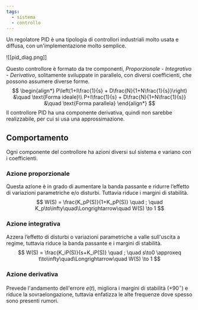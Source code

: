 ```yaml
---
tags:
  - sistema
  - controllo
---
```

Un regolatore PID è una tipologia di controllori industriali molto usata e diffusa, con un'implementazione molto semplice.

![[pid_diag.png]]

Questo controllore è formato da tre componenti, *Proporzionale* - *Integrativo* - *Derivativo*, solitamente sviluppate in parallelo, con diversi coefficienti, che possono assumere diverse forme.
$$
\begin{align*}
P\left(1+I\frac{1}{s} + D\frac{N}{1+N\frac{1}{s}}\right) &\quad \text{Forma ideale}\\
P+I\frac{1}{s} + D\frac{N}{1+N\frac{1}{s}} &\quad \text{Forma parallela}
\end{align*}
$$
Il controllore PID ha una componente derivativa, quindi non sarebbe realizzabile, per cui si usa una approssimazione.
## Comportamento
Ogni componente del controllore ha azioni diversi sul sistema e variano con i coefficienti.
### Azione proporzionale
Questa azione è in grado di aumentare la banda passante e ridurre l‘effetto di variazioni parametriche e/o disturbi. Tuttavia riduce i margini di stabilità.
$$
W(S) = \frac{K_pP(S)}{1+K_pP(S)} \quad ; \quad K_p\to\infty\quad\Longrightarrow\quad W(S) \to 1
$$
### Azione integrativa
Azzera l’effetto di disturbi o variazioni parametriche a valle sull'uscita a regime, tuttavia riduce la banda passante e i margini di stabilità.
$$
W(S) = \frac{K_iP(S)}{s+K_iP(S)} \quad ; \quad s\to0 \approxeq t\to\infty\quad\Longrightarrow\quad W(S) \to 1
$$
### Azione derivativa
Prevede l'andamento dell'errore $e(t)$, migliora i margini di stabilità $(+90^{\circ})$ e riduce la sovraelongazione, tuttavia enfatizza le alte frequenze dove spesso sono presenti rumori.